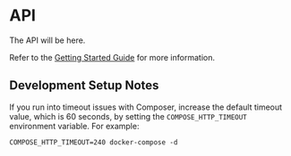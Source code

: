 # API

The API will be here.

Refer to the [Getting Started Guide](https://api-platform.com/docs/distribution) for more information.

## Development Setup Notes
If you run into timeout issues with Composer, increase the default timeout value, which is 60 seconds,
by setting the `COMPOSE_HTTP_TIMEOUT` environment variable. For example:

```shell script
COMPOSE_HTTP_TIMEOUT=240 docker-compose -d 
```
